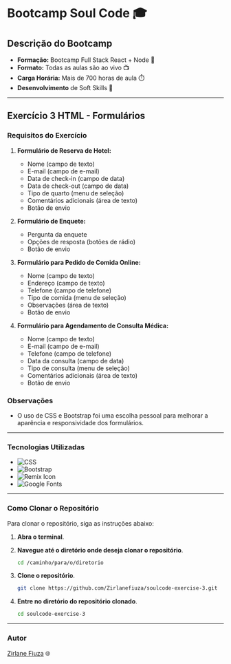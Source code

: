 # Bootcamp Soul Code 🎓

## Descrição do Bootcamp 

- **Formação:** Bootcamp Full Stack React + Node 🚀
- **Formato:** Todas as aulas são ao vivo 📺
- **Carga Horária:** Mais de 700 horas de aula ⏱️
- **Desenvolvimento** de Soft Skills 🌟

---

## Exercício 3 HTML  - Formulários

### Requisitos do Exercício

1. **Formulário de Reserva de Hotel:**
    - Nome (campo de texto)
    - E-mail (campo de e-mail)
    - Data de check-in (campo de data)
    - Data de check-out (campo de data)
    - Tipo de quarto (menu de seleção)
    - Comentários adicionais (área de texto)
    - Botão de envio

2. **Formulário de Enquete:**
    - Pergunta da enquete
    - Opções de resposta (botões de rádio)
    - Botão de envio

3. **Formulário para Pedido de Comida Online:**
    - Nome (campo de texto)
    - Endereço (campo de texto)
    - Telefone (campo de telefone)
    - Tipo de comida (menu de seleção)
    - Observações (área de texto)
    - Botão de envio

4. **Formulário para Agendamento de Consulta Médica:**
    - Nome (campo de texto)
    - E-mail (campo de e-mail)
    - Telefone (campo de telefone)
    - Data da consulta (campo de data)
    - Tipo de consulta (menu de seleção)
    - Comentários adicionais (área de texto)
    - Botão de envio

### Observações

- O uso de CSS e Bootstrap foi uma escolha pessoal para melhorar a aparência e responsividade dos formulários.

---

### Tecnologias Utilizadas

- ![CSS](https://img.shields.io/badge/-CSS-1572B6?style=flat&logo=css3&logoColor=white)
- ![Bootstrap](https://img.shields.io/badge/-Bootstrap-563D7C?style=flat&logo=bootstrap&logoColor=white)
- ![Remix Icon](https://img.shields.io/badge/-Remix%20Icon-38bdf8?style=flat&logo=remixicon&logoColor=white)
- ![Google Fonts](https://img.shields.io/badge/-Google%20Fonts-4285F4?style=flat&logo=google&logoColor=white)

---

### Como Clonar o Repositório

Para clonar o repositório, siga as instruções abaixo:

1. **Abra o terminal**.
2. **Navegue até o diretório onde deseja clonar o repositório**.

    ```sh
    cd /caminho/para/o/diretorio
    ```

3. **Clone o repositório**.

    ```sh
    git clone https://github.com/Zirlanefiuza/soulcode-exercise-3.git
    ```

4. **Entre no diretório do repositório clonado**.

    ```sh
    cd soulcode-exercise-3
    ```

---

### Autor

[Zirlane Fiuza](https://github.com/Zirlanefiuza) 🌐


